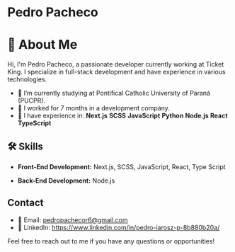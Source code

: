 # Pedro Pacheco

# 🚀 About Me
Hi, I'm Pedro Pacheco, a passionate developer currently working at Ticket King. I specialize in full-stack development and have experience in various technologies.

- 🌱 I’m currently studying at Pontifical Catholic University of Paraná (PUCPR).
- 💼 I worked for 7 months in a development company.
- 🔭 I have experience in:
**Next.js**
**SCSS**
**JavaScript**
**Python**
**Node.js**
**React**
**TypeScript**

## 🛠️ Skills
- **Front-End Development:**
Next.js,
SCSS,
JavaScript,
React,
Type Script

- **Back-End Development:**
Node.js

## Contact
- 📧 Email: pedropachecor6@gmail.com
- 💼 LinkedIn: https://www.linkedin.com/in/pedro-iarosz-p-8b880b20a/

Feel free to reach out to me if you have any questions or opportunities!
